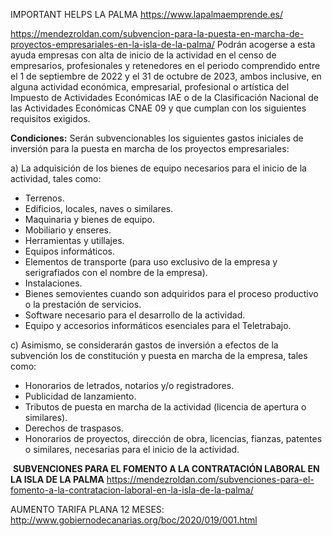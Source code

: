 
IMPORTANT HELPS LA PALMA
https://www.lapalmaemprende.es/


https://mendezroldan.com/subvencion-para-la-puesta-en-marcha-de-proyectos-empresariales-en-la-isla-de-la-palma/
Podrán acogerse a esta ayuda empresas con alta de inicio de la actividad en el censo de empresarios, profesionales y retenedores en el periodo comprendido entre el 1 de septiembre de 2022 y el 31 de octubre de 2023, ambos inclusive, en alguna actividad económica, empresarial, profesional o artística del Impuesto de Actividades Económicas IAE o de la Clasificación Nacional de las Actividades Económicas CNAE 09 y que cumplan con los siguientes requisitos exigidos.


**Condiciones:** Serán subvencionables los siguientes gastos iniciales de inversión para la puesta en marcha de los proyectos empresariales:

a) La adquisición de los bienes de equipo necesarios para el inicio de la actividad, tales como:

- Terrenos.
- Edificios, locales, naves o similares.
- Maquinaria y bienes de equipo.
- Mobiliario y enseres.
- Herramientas y utillajes.
- Equipos informáticos.
- Elementos de transporte (para uso exclusivo de la empresa y serigrafiados con el nombre de la empresa).
- Instalaciones.
- Bienes semovientes cuando son adquiridos para el proceso productivo o la prestación de servicios.
- Software necesario para el desarrollo de la actividad.
- Equipo y accesorios informáticos esenciales para el Teletrabajo.


c) Asimismo, se considerarán gastos de inversión a efectos de la subvención los de constitución y puesta en marcha de la empresa, tales como:

- Honorarios de letrados, notarios y/o registradores.
- Publicidad de lanzamiento.
- Tributos de puesta en marcha de la actividad (licencia de apertura o similares).
- Derechos de traspasos.
- Honorarios de proyectos, dirección de obra, licencias, fianzas, patentes o similares, necesarias para el inicio de la actividad.




 **SUBVENCIONES PARA EL FOMENTO A LA CONTRATACIÓN LABORAL EN LA ISLA DE LA PALMA**
https://mendezroldan.com/subvenciones-para-el-fomento-a-la-contratacion-laboral-en-la-isla-de-la-palma/


AUMENTO TARIFA PLANA 12 MESES:
http://www.gobiernodecanarias.org/boc/2020/019/001.html